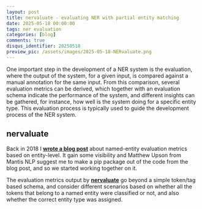 ```yaml
---
layout: post
title: nervaluate - evaluating NER with partial entity matching
date: 2025-05-18 00:00:00
tags: ner evaluation
categories: [blog]
comments: true
disqus_identifier: 20250518
preview_pic: /assets/images/2025-05-18-NERvaluate.png
---
```


One important step in the development of a NER system is the evaluation, where the output of the system, for a given input, is compared against a manual annotation for the same input. From this comparison, several evaluation metrics can be derived, which together with an evaluation schema indicate the performance of the system, and different insights can be gathered, for instance, how well is the system doing for a specific entity type. This evaluation process is typically used to guide the development process of the NER system.

## nervaluate

Back in 2018 I __[wrote a blog post](/blog/2018/05/09/Named_Entity_Evaluation/)__ about named-entity evaluation metrics based on entity-level. It gain some visibility and Matthew Upson from Mantis NLP suggest me to make a pip package out of the code from the blog post, and so we started working together on it.

The evaluation metrics output by __[nervaluate](https://pypi.org/project/nervaluate)__ go beyond a simple token/tag based schema, and consider different scenarios  based on whether all the tokens that belong to a named entity were classified or not, and also whether the correct  entity type was assigned.






